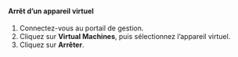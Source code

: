 #### <a name="to-shut-down-a-virtual-device"></a>Arrêt d’un appareil virtuel
1. Connectez-vous au portail de gestion.
2. Cliquez sur **Virtual Machines**, puis sélectionnez l’appareil virtuel.
3. Cliquez sur **Arrêter**.

